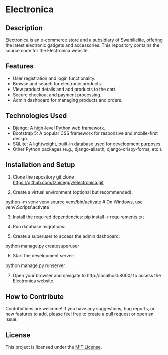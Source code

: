 # Electronica 


## Description

Electronica is an e-commerce store and a subsidiary of Swahilielite, offering the latest electronic gadgets and accessories. This repository contains the source code for the Electronica website.

## Features

- User registration and login functionality.
- Browse and search for electronic products.
- View product details and add products to the cart.
- Secure checkout and payment processing.
- Admin dashboard for managing products and orders.

## Technologies Used

- Django: A high-level Python web framework.
- Bootstrap 5: A popular CSS framework for responsive and mobile-first design.
- SQLite: A lightweight, built-in database used for development purposes.
- Other Python packages (e.g., django-allauth, django-crispy-forms, etc.).

## Installation and Setup

1. Clone the repository
   git clone https://github.com/tzniceguy/electronica.git


2. Create a virtual environment (optional but recommended):

python -m venv venv
source venv/bin/activate # On Windows, use venv\Scripts\activate

3. Install the required dependencies:
pip install -r requirements.txt


4. Run database migrations:


5. Create a superuser to access the admin dashboard:

python manage.py createsuperuser


6. Start the development server:

python manage.py runserver


7. Open your browser and navigate to http://localhost:8000/ to access the Electronica website.

## How to Contribute

Contributions are welcome! If you have any suggestions, bug reports, or new features to add, please feel free to create a pull request or open an issue.

## License

This project is licensed under the [MIT License](LICENSE).




